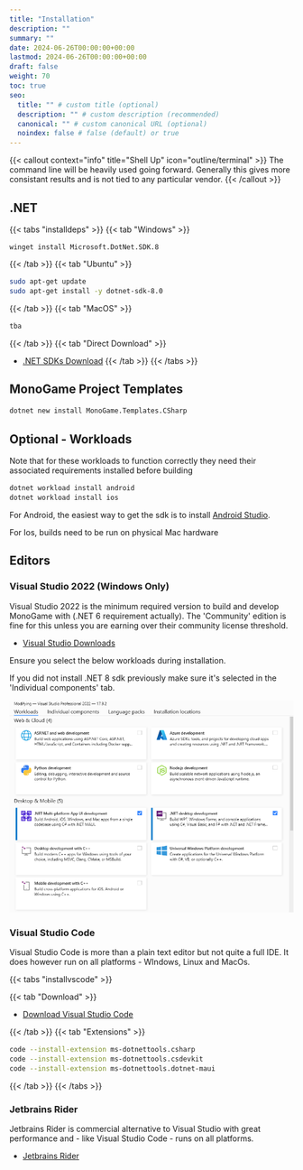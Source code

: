 ```yaml
---
title: "Installation"
description: ""
summary: ""
date: 2024-06-26T00:00:00+00:00
lastmod: 2024-06-26T00:00:00+00:00
draft: false
weight: 70
toc: true
seo:
  title: "" # custom title (optional)
  description: "" # custom description (recommended)
  canonical: "" # custom canonical URL (optional)
  noindex: false # false (default) or true
---
```


{{< callout context="info" title="Shell Up" icon="outline/terminal" >}}
The command line will be heavily used going forward. Generally this gives more consistant results and is not tied to
any particular vendor.
{{< /callout >}}


## .NET

{{< tabs "installdeps" >}}
{{< tab "Windows" >}}
```shell
winget install Microsoft.DotNet.SDK.8
```
{{< /tab >}}
{{< tab "Ubuntu" >}}
```bash
sudo apt-get update
sudo apt-get install -y dotnet-sdk-8.0
```
{{< /tab >}}
{{< tab "MacOS" >}}
```bash
tba
```
{{< /tab >}}
{{< tab "Direct Download" >}}
- [.NET SDKs Download](https://dotnet.microsoft.com/en-us/download/visual-studio-sdksw)
{{< /tab >}}
{{< /tabs >}}

## MonoGame Project Templates

```bash
dotnet new install MonoGame.Templates.CSharp
```

## Optional - Workloads
Note that for these workloads to function correctly they need their associated requirements installed before building

```bash
dotnet workload install android
dotnet workload install ios
```

For Android, the easiest way to get the sdk is to install [Android Studio](https://developer.android.com/studio).

For Ios, builds need to be run on physical Mac hardware

## Editors

### Visual Studio 2022 (Windows Only)

Visual Studio 2022 is the minimum required version to build and develop MonoGame with (.NET 6 requirement actually). The
'Community' edition is fine for this unless you are earning over their community license threshold.

- [Visual Studio Downloads](https://visualstudio.microsoft.com/downloads/)

Ensure you select the below workloads during installation.

If you did not install .NET 8 sdk previously make sure it's selected in the 'Individual components' tab.

![Workloads.png](Workloads.png)

### Visual Studio Code

Visual Studio Code is more than a plain text editor but not quite a full IDE. It does however run on all platforms -
WIndows, Linux and MacOs.



{{< tabs "installvscode" >}}

{{< tab "Download" >}}

- [Download Visual Studio Code](https://code.visualstudio.com/download)

{{< /tab >}}
{{< tab "Extensions" >}}

```bash
code --install-extension ms-dotnettools.csharp
code --install-extension ms-dotnettools.csdevkit
code --install-extension ms-dotnettools.dotnet-maui
```

{{< /tab >}}
{{< /tabs >}}

### Jetbrains Rider

Jetbrains Rider is commercial alternative to Visual Studio with great performance and - like Visual Studio Code - runs
on all platforms.

- [Jetbrains Rider](https://www.jetbrains.com/rider/)
